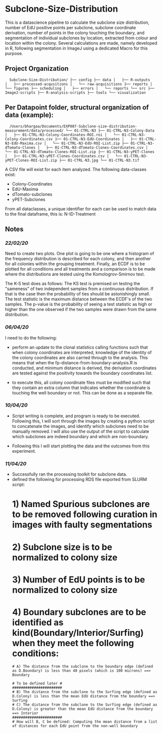 Subclone-Size-Distribution
==============================

This is a datascience pipeline to calculate the subclone size distribution, number of EdU positive points per subclone, subclone coordinate derivation, number of points in the colony touching the boundary, and segmentation of individual subclones by location, extracted from colour and location within the colony. Several calculations are made, namely developed in R, following segmentation in ImageJ using a dedicated Macro for this purpose.

Project Organization
--------------------

``  Subclone-Size-Distribution/
  ├── config
  ├── data
  │   ├── R-outputs
  │   ├── processed-acqusitions
  │   └── raw-acquisitions
  ├── reports
  │   └── figures
  ├── scheduling
  │   ├── errors
  │   └── reports
  └── src
      ├── ImageJ-scripts
      ├── R-analysis-scripts
      ├── tools
      └── visualization``



Per Datapoint folder, structural organization of data (example):
----------------------------------------------------------------

``  /Users/bhargaa/Documents/EXP087-Subclone-size-distribution-measurement/data/processed/
  └── 01-CTRL-N3
      ├── 01-CTRL-N3-Colony-Data
      │   ├── 01-CTRL-N3-Colony-Coordinates-ROI.roi
      │   └── 01-CTRL-N3-Colony-Coordinates.csv
      ├── 01-CTRL-N3-EdU-Coordinates
      │   ├── 01-CTRL-N3-EdU-Maxima.csv
      │   └── 01-CTRL-N3-EdU-ROI-List.zip
      ├── 01-CTRL-N3-dTomato-Clones
      │   ├── 01-CTRL-N3-dTomato-Clones-Coordinates.csv
      │   └── 01-CTRL-N3-dTomato-Clones-ROI-List.zip
      ├── 01-CTRL-N3-yPET-Clones
      │   ├── 01-CTRL-N3-yPET-Clones-Coordinates.csv
      │   └── 01-CTRL-N3-yPET-Clones-ROI-List.zip
      ├── 01-CTRL-N3.jpg
      └── 01-CTRL-N3.tif``

A CSV file will exist for each item analyzed. The following data-classes exist:
- Colony-Coordinates
- EdU-Maxima
- dTomato-subclones
- yPET-Subclones

From all dataclasses, a unique identifier for each can be used to match data to the final dataframe, this is: N-ID-Treatment


## Notes

### _22/02/20_

Need to create two plots. One plot is going to be one where a histogram of the frequency distribution is described for each colony, and then another for all colonies within the grouping treatment. Finally, an ECDF is to be plotted for all conditions and all treatments and a comparison is to be made where the distributions are tested using the Komologrov-Smirnov test.

The K-S test does as follows: The KS test is premised on testing the "sameness" of two independent samples from a continuous distribution. If that is the case then the probability of ties should be astonishingly small. The test statistic is the maximum distance between the ECDF's of the two samples. The p-value is the probability of seeing a test statistic as high or higher than the one observed if the two samples were drawn from the same distribution.

### _06/04/20_

I need to do the following:

- perform an update to the clonal statistics calling functions such that when colony coordinates are interpreted, knowledge of the identity of the colony coordinates are also carried through to the analysis. This means that when the fp-distance-from-boundary-analysis.R is conducted, and minimum distance is derived, the derivation coordinates are tested against the positivity towards the boundary coordinates list.

- to execute this, all colony coordinate files must be modified such that they contain an extra column that indicates whether the coordinate is touching the well boundary or not. This can be done as a separate file.

### _10/04/20_

- Script writing is complete, and program is ready to be executed. Following this, I will sort through the images by creating a python script to concatenate the images, and identify which subclones need to be manually removed. I will also use the output of the script to calculate which subclones are indeed boundary and which are non-boundary.

- Following this I will start plotting the data and the outcomes from this experiment.  

### _11/04/20_

- Successfully ran the processing toolkit for subclone data.
- defined the following for processing RDS file exported from SLURM script:
  # 1) Named Spurious subclones are to be removed following curation in images with faulty segmentations
  # 2) Subclone size is to be normalized to colony size
  # 3) Number of EdU points is to be normalized to colony size
  # 4) Boundary subclones are to be identified as kind(Boundary/Interior/Surfing) when they meet the following conditions:
      # A) The distance from the subclone to the boundary edge (defined as D.Boundary) is less than 40 pixels (which is 100 microns) ==> Boundary

      # To be defined later #
      #######################
      # B) The distance from the subclone to the Surfing edge (defined as D.Colony) is less than the mean EdU distance from the boundary ==> Surfing
      # C) The distance from the subclone to the Surfing edge (defined as D.Colony) is greater than the mean EdU distance from the boundary ==> Interior
      #######################
      # How will B, C be defined: Computing the mean distance from a list of distances for each EdU point from the non-well boundary
